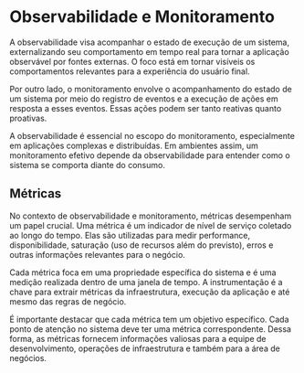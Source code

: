 # Observabilidade e Monitoramento

A observabilidade visa acompanhar o estado de execução de um sistema, externalizando seu comportamento em tempo real para tornar a aplicação observável por fontes externas. O foco está em tornar visíveis os comportamentos relevantes para a experiência do usuário final.

Por outro lado, o monitoramento envolve o acompanhamento do estado de um sistema por meio do registro de eventos e a execução de ações em resposta a esses eventos. Essas ações podem ser tanto reativas quanto proativas.

A observabilidade é essencial no escopo do monitoramento, especialmente em aplicações complexas e distribuídas. Em ambientes assim, um monitoramento efetivo depende da observabilidade para entender como o sistema se comporta diante do consumo.

## Métricas

No contexto de observabilidade e monitoramento, métricas desempenham um papel crucial. Uma métrica é um indicador de nível de serviço coletado ao longo do tempo. Elas são utilizadas para medir performance, disponibilidade, saturação (uso de recursos além do previsto), erros e outras informações relevantes para o negócio.

Cada métrica foca em uma propriedade específica do sistema e é uma medição realizada dentro de uma janela de tempo. A instrumentação é a chave para extrair métricas da infraestrutura, execução da aplicação e até mesmo das regras de negócio.

É importante destacar que cada métrica tem um objetivo específico. Cada ponto de atenção no sistema deve ter uma métrica correspondente. Dessa forma, as métricas fornecem informações valiosas para a equipe de desenvolvimento, operações de infraestrutura e também para a área de negócios.
```